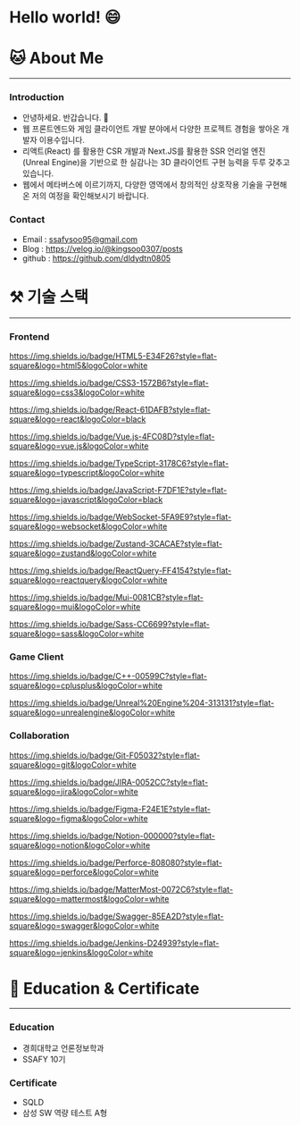 

# Hello world! 😄

# 🐱 About Me

---

### Introduction
- 안녕하세요. 반갑습니다. 🙉
- 웹 프론트엔드와 게임 클라이언트 개발 분야에서 다양한 프로젝트 경험을 쌓아온 개발자 이용수입니다.
- 리액트(React) 를 활용한 CSR 개발과 Next.JS를 활용한 SSR 언리얼 엔진(Unreal Engine)을 기반으로 한 실감나는 3D 클라이언트 구현 능력을 두루 갖추고 있습니다.
- 웹에서 메타버스에 이르기까지, 다양한 영역에서 창의적인 상호작용 기술을 구현해온 저의 여정을 확인해보시기 바랍니다.

### Contact

- Email : ssafysoo95@gmail.com
- Blog : https://velog.io/@kingsoo0307/posts
- github : https://github.com/dldydtn0805

# ⚒️ 기술 스택

---

### Frontend

https://img.shields.io/badge/HTML5-E34F26?style=flat-square&logo=html5&logoColor=white

https://img.shields.io/badge/CSS3-1572B6?style=flat-square&logo=css3&logoColor=white

https://img.shields.io/badge/React-61DAFB?style=flat-square&logo=react&logoColor=black

https://img.shields.io/badge/Vue.js-4FC08D?style=flat-square&logo=vue.js&logoColor=white

https://img.shields.io/badge/TypeScript-3178C6?style=flat-square&logo=typescript&logoColor=white

https://img.shields.io/badge/JavaScript-F7DF1E?style=flat-square&logo=javascript&logoColor=black

https://img.shields.io/badge/WebSocket-5FA9E9?style=flat-square&logo=websocket&logoColor=white

https://img.shields.io/badge/Zustand-3CACAE?style=flat-square&logo=zustand&logoColor=white

https://img.shields.io/badge/ReactQuery-FF4154?style=flat-square&logo=reactquery&logoColor=white

https://img.shields.io/badge/Mui-0081CB?style=flat-square&logo=mui&logoColor=white

https://img.shields.io/badge/Sass-CC6699?style=flat-square&logo=sass&logoColor=white

### Game Client

https://img.shields.io/badge/C++-00599C?style=flat-square&logo=cplusplus&logoColor=white

https://img.shields.io/badge/Unreal%20Engine%204-313131?style=flat-square&logo=unrealengine&logoColor=white

### Collaboration

https://img.shields.io/badge/Git-F05032?style=flat-square&logo=git&logoColor=white

https://img.shields.io/badge/JIRA-0052CC?style=flat-square&logo=jira&logoColor=white

https://img.shields.io/badge/Figma-F24E1E?style=flat-square&logo=figma&logoColor=white

https://img.shields.io/badge/Notion-000000?style=flat-square&logo=notion&logoColor=white

https://img.shields.io/badge/Perforce-808080?style=flat-square&logo=perforce&logoColor=white

https://img.shields.io/badge/MatterMost-0072C6?style=flat-square&logo=mattermost&logoColor=white

https://img.shields.io/badge/Swagger-85EA2D?style=flat-square&logo=swagger&logoColor=white

https://img.shields.io/badge/Jenkins-D24939?style=flat-square&logo=jenkins&logoColor=white

# 👔 Education & Certificate

---

### Education

- 경희대학교 언론정보학과
- SSAFY 10기

### Certificate

- SQLD
- 삼성 SW 역량 테스트 A형
